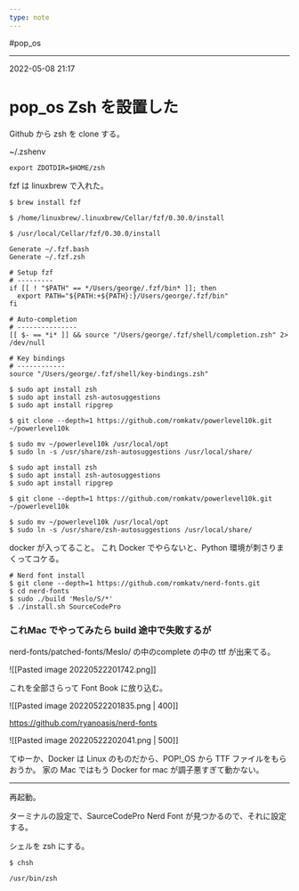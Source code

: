 ```yaml
---
type: note
---
```


#pop_os 

---
2022-05-08  21:17

# pop_os  Zsh を設置した

Github から zsh を clone する。

~/.zshenv
```shell
export ZDOTDIR=$HOME/zsh
```

fzf は linuxbrew で入れた。

```shell
$ brew install fzf
```

```shell
$ /home/linuxbrew/.linuxbrew/Cellar/fzf/0.30.0/install

$ /usr/local/Cellar/fzf/0.30.0/install

Generate ~/.fzf.bash
Generate ~/.fzf.zsh
```



```shell
# Setup fzf
# ---------
if [[ ! "$PATH" == */Users/george/.fzf/bin* ]]; then
  export PATH="${PATH:+${PATH}:}/Users/george/.fzf/bin"
fi

# Auto-completion
# ---------------
[[ $- == *i* ]] && source "/Users/george/.fzf/shell/completion.zsh" 2> /dev/null

# Key bindings
# ------------
source "/Users/george/.fzf/shell/key-bindings.zsh"
```


```shell
$ sudo apt install zsh
$ sudo apt install zsh-autosuggestions
$ sudo apt install ripgrep

$ git clone --depth=1 https://github.com/romkatv/powerlevel10k.git ~/powerlevel10k

$ sudo mv ~/powerlevel10k /usr/local/opt
$ sudo ln -s /usr/share/zsh-autosuggestions /usr/local/share/
```

```shell
$ sudo apt install zsh
$ sudo apt install zsh-autosuggestions
$ sudo apt install ripgrep

$ git clone --depth=1 https://github.com/romkatv/powerlevel10k.git ~/powerlevel10k

$ sudo mv ~/powerlevel10k /usr/local/opt
$ sudo ln -s /usr/share/zsh-autosuggestions /usr/local/share/
```


docker が入ってること。
これ Docker でやらないと、Python 環境が刺さりまくってコケる。

```shell
# Nerd font install
$ git clone --depth=1 https://github.com/romkatv/nerd-fonts.git
$ cd nerd-fonts
$ sudo ./build 'Meslo/S/*'
$ ./install.sh SourceCodePro
```


### これMac でやってみたら build 途中で失敗するが

nerd-fonts/patched-fonts/Meslo/ の中のcomplete の中の ttf が出来てる。

![[Pasted image 20220522201742.png]]

これを全部さらって Font Book に放り込む。

![[Pasted image 20220522201835.png | 400]]

https://github.com/ryanoasis/nerd-fonts

![[Pasted image 20220522202041.png | 500]]

てゆーか、Docker は Linux のものだから、POP!_OS から TTF ファイルをもらおうか。
家の Mac ではもう Docker for mac が調子悪すぎて動かない。

---

再起動。

ターミナルの設定で、SaurceCodePro Nerd Font が見つかるので、それに設定する。

シェルを zsh にする。

```shell
$ chsh

/usr/bin/zsh
```



